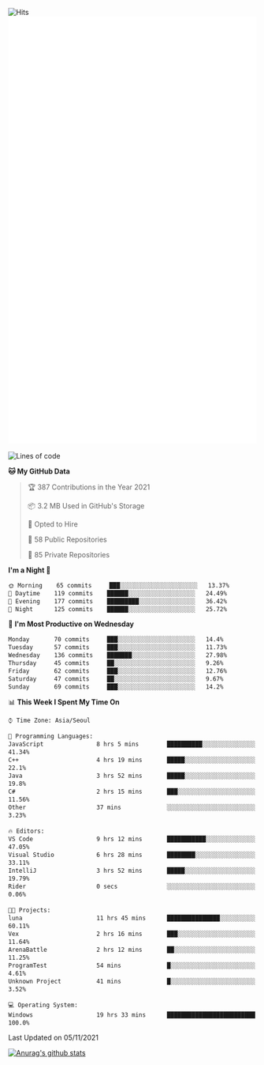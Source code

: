 ![Hits](https://hits.seeyoufarm.com/api/count/incr/badge.svg?url=https%3A%2F%2Fgithub.com%2Fkokose1234&count_bg=%2379C83D&title_bg=%23555555&icon=apple.svg&icon_color=%23E7E7E7&title=hits&edge_flat=false)
<br/>
![Metrics](https://github.com/kokose1234/kokose1234/blob/main/github-metrics.svg)

<!--START_SECTION:waka-->
![Lines of code](https://img.shields.io/badge/From%20Hello%20World%20I%27ve%20Written-11.7%20million%20lines%20of%20code-blue)

**🐱 My GitHub Data** 

> 🏆 387 Contributions in the Year 2021
 > 
> 📦 3.2 MB Used in GitHub's Storage 
 > 
> 💼 Opted to Hire
 > 
> 📜 58 Public Repositories 
 > 
> 🔑 85 Private Repositories  
 > 
**I'm a Night 🦉** 

```text
🌞 Morning    65 commits     ███░░░░░░░░░░░░░░░░░░░░░░   13.37% 
🌆 Daytime    119 commits    ██████░░░░░░░░░░░░░░░░░░░   24.49% 
🌃 Evening    177 commits    █████████░░░░░░░░░░░░░░░░   36.42% 
🌙 Night      125 commits    ██████░░░░░░░░░░░░░░░░░░░   25.72%

```
📅 **I'm Most Productive on Wednesday** 

```text
Monday       70 commits     ███░░░░░░░░░░░░░░░░░░░░░░   14.4% 
Tuesday      57 commits     ███░░░░░░░░░░░░░░░░░░░░░░   11.73% 
Wednesday    136 commits    ███████░░░░░░░░░░░░░░░░░░   27.98% 
Thursday     45 commits     ██░░░░░░░░░░░░░░░░░░░░░░░   9.26% 
Friday       62 commits     ███░░░░░░░░░░░░░░░░░░░░░░   12.76% 
Saturday     47 commits     ██░░░░░░░░░░░░░░░░░░░░░░░   9.67% 
Sunday       69 commits     ███░░░░░░░░░░░░░░░░░░░░░░   14.2%

```


📊 **This Week I Spent My Time On** 

```text
⌚︎ Time Zone: Asia/Seoul

💬 Programming Languages: 
JavaScript               8 hrs 5 mins        ██████████░░░░░░░░░░░░░░░   41.34% 
C++                      4 hrs 19 mins       █████░░░░░░░░░░░░░░░░░░░░   22.1% 
Java                     3 hrs 52 mins       █████░░░░░░░░░░░░░░░░░░░░   19.8% 
C#                       2 hrs 15 mins       ███░░░░░░░░░░░░░░░░░░░░░░   11.56% 
Other                    37 mins             ░░░░░░░░░░░░░░░░░░░░░░░░░   3.23%

🔥 Editors: 
VS Code                  9 hrs 12 mins       ███████████░░░░░░░░░░░░░░   47.05% 
Visual Studio            6 hrs 28 mins       ████████░░░░░░░░░░░░░░░░░   33.11% 
IntelliJ                 3 hrs 52 mins       █████░░░░░░░░░░░░░░░░░░░░   19.79% 
Rider                    0 secs              ░░░░░░░░░░░░░░░░░░░░░░░░░   0.06%

🐱‍💻 Projects: 
luna                     11 hrs 45 mins      ███████████████░░░░░░░░░░   60.11% 
Vex                      2 hrs 16 mins       ███░░░░░░░░░░░░░░░░░░░░░░   11.64% 
ArenaBattle              2 hrs 12 mins       ██░░░░░░░░░░░░░░░░░░░░░░░   11.25% 
ProgramTest              54 mins             █░░░░░░░░░░░░░░░░░░░░░░░░   4.61% 
Unknown Project          41 mins             █░░░░░░░░░░░░░░░░░░░░░░░░   3.52%

💻 Operating System: 
Windows                  19 hrs 33 mins      █████████████████████████   100.0%

```


 Last Updated on 05/11/2021
<!--END_SECTION:waka-->

[![Anurag's github stats](https://github-readme-stats.vercel.app/api?username=kokose1234&theme=dracula)](https://github.com/anuraghazra/github-readme-stats)



	
